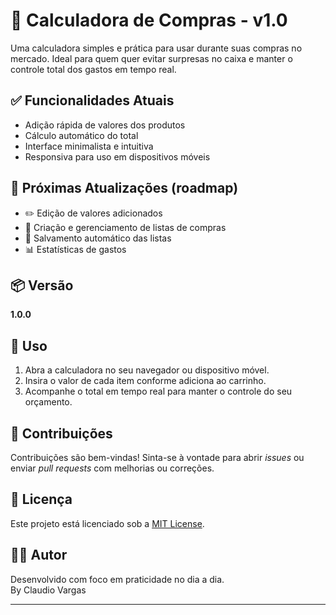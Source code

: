 # 🛒 Calculadora de Compras - v1.0

Uma calculadora simples e prática para usar durante suas compras no mercado. Ideal para quem quer evitar surpresas no caixa e manter o controle total dos gastos em tempo real.

## ✅ Funcionalidades Atuais

- Adição rápida de valores dos produtos
- Cálculo automático do total
- Interface minimalista e intuitiva
- Responsiva para uso em dispositivos móveis

## 🚧 Próximas Atualizações (roadmap)

- ✏️ Edição de valores adicionados
- 📝 Criação e gerenciamento de listas de compras
- 💾 Salvamento automático das listas
- 📊 Estatísticas de gastos

## 📦 Versão

**1.0.0**

## 📱 Uso

1. Abra a calculadora no seu navegador ou dispositivo móvel.
2. Insira o valor de cada item conforme adiciona ao carrinho.
3. Acompanhe o total em tempo real para manter o controle do seu orçamento.

## 🤝 Contribuições

Contribuições são bem-vindas! Sinta-se à vontade para abrir *issues* ou enviar *pull requests* com melhorias ou correções.

## 📄 Licença

Este projeto está licenciado sob a [MIT License](LICENSE).

## 👨‍💻 Autor

Desenvolvido com foco em praticidade no dia a dia.  
By Claudio Vargas

---

